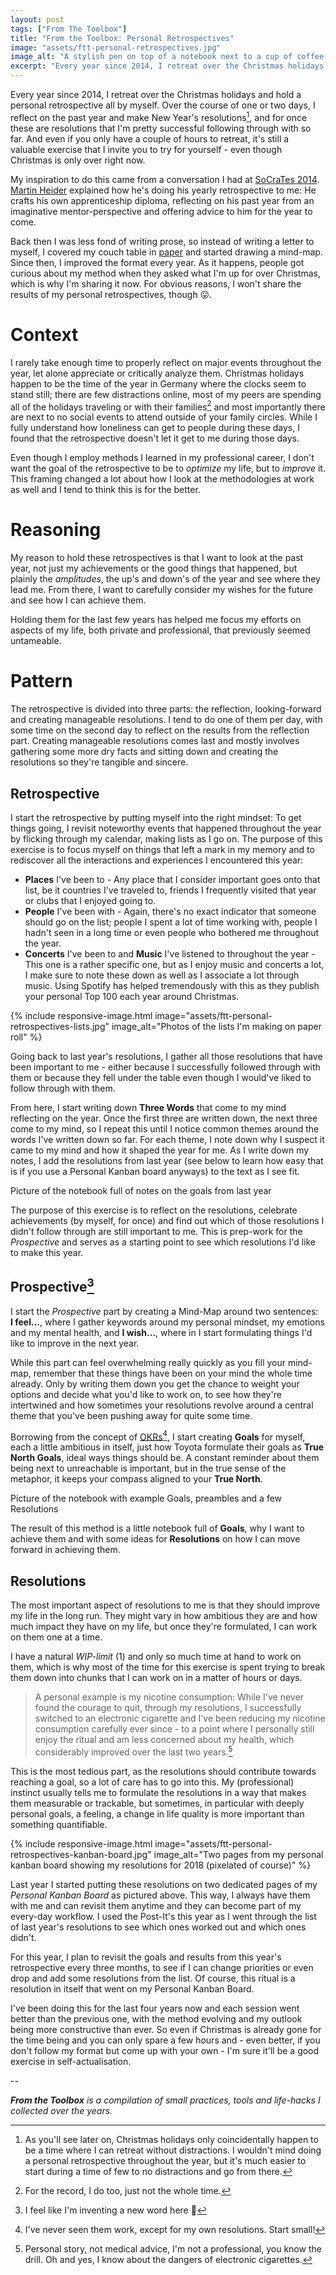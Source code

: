 ```yaml
---
layout: post
tags: ["From The Toolbox"]
title: "From the Toolbox: Personal Retrospectives"
image: "assets/ftt-personal-retrospectives.jpg"
image_alt: "A stylish pen on top of a notebook next to a cup of coffee on a wooden table"
excerpt: "Every year since 2014, I retreat over the Christmas holidays and hold a personal retrospective all by myself. Over the course of one or two days, I reflect on the past year and make New Year's resolutions, and actually ones that I was pretty successful following through with so far. And even if you only have a couple of hours to retreat, it's still a valuable exercise that I invite you to try for yourself - even though Christmas is only over right now."
---
```

Every year since 2014, I retreat over the Christmas holidays and hold a personal retrospective all by myself. Over the course of one or two days, I reflect on the past year and make New Year's resolutions[^1], and for once these are resolutions that I'm pretty successful following through with so far. And even if you only have a couple of hours to retreat, it's still a valuable exercise that I invite you to try for yourself - even though Christmas is only over right now.

My inspiration to do this came from a conversation I had at [SoCraTes 2014](https://socrates-conference.de/). [Martin Heider](https://twitter.com/martinheider) explained how he's doing his yearly retrospective to me: He crafts his own apprenticeship diploma, reflecting on his past year from an imaginative mentor-perspective and offering advice to him for the year to come.

Back then I was less fond of writing prose, so instead of writing a letter to myself, I covered my couch table in [paper](https://www.ikea.com/us/en/catalog/products/80324072/) and started drawing a mind-map. Since then, I improved the format every year. As it happens, people got curious about my method when they asked what I'm up for over Christmas, which is why I'm sharing it now. For obvious reasons, I won't share the results of my personal retrospectives, though 😛.

# Context

I rarely take enough time to properly reflect on major events throughout the year, let alone appreciate or critically analyze them. Christmas holidays happen to be the time of the year in Germany where the clocks seem to stand still; there are few distractions online, most of my peers are spending all of the holidays traveling or with their families[^2] and most importantly there are next to no social events to attend outside of your family circles. While I fully understand how loneliness can get to people during these days, I found that the retrospective doesn't let it get to me during those days.

Even though I employ methods I learned in my professional career, I don't want the goal of the retrospective to be to *optimize* my life, but to *improve* it. This framing changed a lot about how I look at the methodologies at work as well and I tend to think this is for the better.

# Reasoning

My reason to hold these retrospectives is that I want to look at the past year, not just my achievements or the good things that happened, but plainly the *amplitudes*, the up's and down's of the year and see where they lead me. From there, I want to carefully consider my wishes for the future and see how I can achieve them.

Holding them for the last few years has helped me focus my efforts on aspects of my life, both private and professional, that previously seemed untameable.

# Pattern

The retrospective is divided into three parts: the reflection, looking-forward and creating manageable resolutions. I tend to do one of them per day, with some time on the second day to reflect on the results from the reflection part. Creating manageable resolutions comes last and mostly involves gathering some more dry facts and sitting down and creating the resolutions so they're tangible and sincere.

## Retrospective

I start the retrospective by putting myself into the right mindset: To get things going, I revisit noteworthy events that happened throughout the year by flicking through my calendar, making lists as I go on. The purpose of this exercise is to focus myself on things that left a mark in my memory and to rediscover all the interactions and experiences I encountered this year:

- **Places** I've been to - Any place that I consider important goes onto that list, be it countries I've traveled to, friends I frequently visited that year or clubs that I enjoyed going to.
- **People** I've been with - Again, there's no exact indicator that someone should go on the list; people I spent a lot of time working with, people I hadn't seen in a long time or even people who bothered me throughout the year.
- **Concerts** I've been to and **Music** I've listened to throughout the year - This one is a rather specific one, but as I enjoy music and concerts a lot, I make sure to note these down as well as I associate a lot through music. Using Spotify has helped tremendously with this as they publish your personal Top 100 each year around Christmas.

{% include responsive-image.html image="assets/ftt-personal-retrospectives-lists.jpg" image_alt="Photos of the lists I'm making on paper roll" %}

Going back to last year's resolutions, I gather all those resolutions that have been important to me - either because I successfully followed through with them or because they fell under the table even though I would've liked to follow through with them.

From here, I start writing down **Three Words** that come to my mind reflecting on the year. Once the first three are written down, the next three come to my mind, so I repeat this until I notice common themes around the words I've written down so far. For each theme, I note down why I suspect it came to my mind and how it shaped the year for me.
As I write down my notes, I add the resolutions from last year (see below to learn how easy that is if you use a Personal Kanban board anyways) to the text as I see fit.

<TODO>Picture of the notebook full of notes on the goals from last year</TODO>

The purpose of this exercise is to reflect on the resolutions, celebrate achievements (by myself, for once) and find out which of those resolutions I didn't follow through are still important to me. This is prep-work for the *Prospective* and serves as a starting point to see which resolutions I'd like to make this year.

## Prospective[^3]

I start the *Prospective* part by creating a Mind-Map around two sentences:  
**I feel...**, where I gather keywords around my personal mindset, my emotions and my mental health, and **I wish...**, where in I start formulating things I'd like to improve in the next year.

While this part can feel overwhelming really quickly as you fill your mind-map, remember that these things have been on your mind the whole time already. Only by writing them down you get the chance to weight your options and decide what you'd like to work on, to see how they're intertwined and how sometimes your resolutions revolve around a central theme that you've been pushing away for quite some time.

Borrowing from the concept of [OKRs](https://en.wikipedia.org/wiki/OKR)[^4], I start creating **Goals** for myself, each a little ambitious in itself, just how Toyota formulate their goals as **True North Goals**, ideal ways things should be. A constant reminder about them being next to unreachable is important, but in the true sense of the metaphor, it keeps your compass aligned to your **True North**.

<TODO>Picture of the notebook with example Goals, preambles and a few Resolutions</TODO>

The result of this method is a little notebook full of **Goals**, why I want to achieve them and with some ideas for **Resolutions** on how I can move forward in achieving them.

## Resolutions

The most important aspect of resolutions to me is that they should improve my life in the long run. They might vary in how ambitious they are and how much impact they have on my life, but once they're formulated, I can work on them one at a time.

I have a natural *WIP-limit* (1) and only so much time at hand to work on them, which is why most of the time for this exercise is spent trying to break them down into chunks that I can work on in a matter of hours or days.

> A personal example is my nicotine consumption: While I've never found the courage to quit, through my resolutions, I successfully switched to an electronic cigarette and I've been reducing my nicotine consumption carefully ever since - to a point where I personally still enjoy the ritual and am less concerned about my health, which considerably improved over the last two years.[^5]

This is the most tedious part, as the resolutions should contribute towards reaching a goal, so a lot of care has to go into this. My (professional) instinct usually tells me to formulate the resolutions in a way that makes them measurable or trackable, but sometimes, in particular with deeply personal goals, a feeling, a change in life quality is more important than something quantifiable.

{% include responsive-image.html image="assets/ftt-personal-retrospectives-kanban-board.jpg" image_alt="Two pages from my personal kanban board showing my resolutions for 2018 (pixelated of course)" %}

Last year I started putting these resolutions on two dedicated pages of my *Personal Kanban Board* as pictured above. This way, I always have them with me and can revisit them anytime and they can become part of my every-day workflow. I used the Post-It's this year as I went through the list of last year's resolutions to see which ones worked out and which ones didn't.

For this year, I plan to revisit the goals and results from this year's retrospective every three months, to see if I can change priorities or even drop and add some resolutions from the list. Of course, this ritual is a resolution in itself that went on my Personal Kanban Board.

I've been doing this for the last four years now and each session went better than the previous one, with the method evolving and my outlook being more constructive than ever. So even if Christmas is already gone for the time being and you can only spare a few hours and - even better, if you don't follow my format but come up with your own - I'm sure it'll be a good exercise in self-actualisation.

--

[^1]: As you'll see later on, Christmas holidays only coincidentally happen to be a time where I can retreat without distractions. I wouldn't mind doing a personal retrospective throughout the year, but it's much easier to start during a time of few to no distractions and go from there.
[^2]: For the record, I do too, just not the whole time.
[^3]: I feel like I'm inventing a new word here 🤷
[^4]: I've never seen them work, except for my own resolutions. Start small!
[^5]: Personal story, not medical advice, I'm not a professional, you know the drill. Oh and yes, I know about the dangers of electronic cigarettes.

_**From the Toolbox** is a compilation of small practices, tools and life-hacks I collected over the years._
